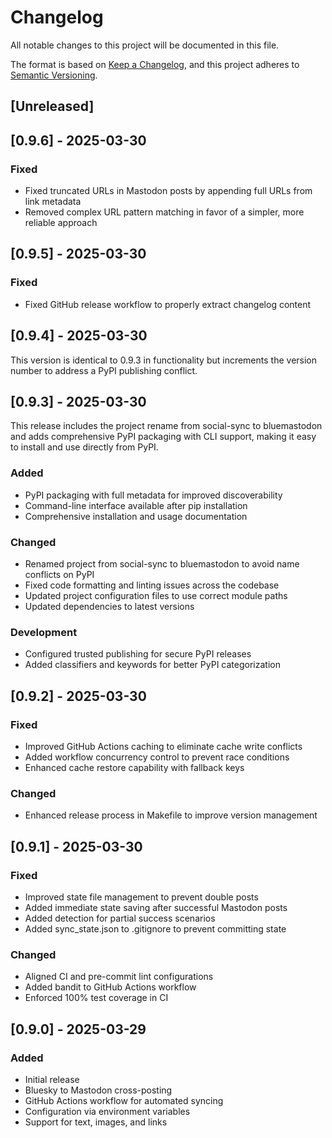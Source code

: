 # Changelog

All notable changes to this project will be documented in this file.

The format is based on [Keep a Changelog](https://keepachangelog.com/en/1.0.0/),
and this project adheres to [Semantic Versioning](https://semver.org/spec/v2.0.0.html).

## [Unreleased]

## [0.9.6] - 2025-03-30

### Fixed
- Fixed truncated URLs in Mastodon posts by appending full URLs from link metadata
- Removed complex URL pattern matching in favor of a simpler, more reliable approach

## [0.9.5] - 2025-03-30

### Fixed
- Fixed GitHub release workflow to properly extract changelog content

## [0.9.4] - 2025-03-30

This version is identical to 0.9.3 in functionality but increments the version number to address a PyPI publishing conflict.

## [0.9.3] - 2025-03-30

This release includes the project rename from social-sync to bluemastodon and adds comprehensive PyPI packaging with CLI support, making it easy to install and use directly from PyPI.

### Added
- PyPI packaging with full metadata for improved discoverability
- Command-line interface available after pip installation
- Comprehensive installation and usage documentation

### Changed
- Renamed project from social-sync to bluemastodon to avoid name conflicts on PyPI
- Fixed code formatting and linting issues across the codebase
- Updated project configuration files to use correct module paths
- Updated dependencies to latest versions

### Development
- Configured trusted publishing for secure PyPI releases
- Added classifiers and keywords for better PyPI categorization

## [0.9.2] - 2025-03-30

### Fixed
- Improved GitHub Actions caching to eliminate cache write conflicts
- Added workflow concurrency control to prevent race conditions
- Enhanced cache restore capability with fallback keys

### Changed
- Enhanced release process in Makefile to improve version management

## [0.9.1] - 2025-03-30

### Fixed
- Improved state file management to prevent double posts
- Added immediate state saving after successful Mastodon posts
- Added detection for partial success scenarios
- Added sync_state.json to .gitignore to prevent committing state

### Changed
- Aligned CI and pre-commit lint configurations
- Added bandit to GitHub Actions workflow
- Enforced 100% test coverage in CI

## [0.9.0] - 2025-03-29

### Added
- Initial release
- Bluesky to Mastodon cross-posting
- GitHub Actions workflow for automated syncing
- Configuration via environment variables
- Support for text, images, and links
